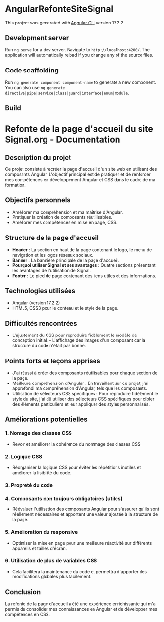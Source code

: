 # AngularRefonteSiteSignal

This project was generated with [Angular CLI](https://github.com/angular/angular-cli) version 17.2.2.

## Development server

Run `ng serve` for a dev server. Navigate to `http://localhost:4200/`. The application will automatically reload if you change any of the source files.

## Code scaffolding

Run `ng generate component component-name` to generate a new component. You can also use `ng generate directive|pipe|service|class|guard|interface|enum|module`.

## Build
# Refonte de la page d'accueil du site Signal.org - Documentation

## Description du projet
Ce projet consiste à recréer la page d'accueil d'un site web en utilisant des composants Angular. L'objectif principal est de pratiquer et de renforcer mes compétences en développement Angular et CSS dans le cadre de ma formation.

## Objectifs personnels
- Améliorer ma compréhension et ma maîtrise d'Angular.
- Pratiquer la création de composants réutilisables.
- Améliorer mes compétences en mise en page, CSS.

## Structure de la page d'accueil
- **Header** : La section en haut de la page contenant le logo, le menu de navigation et les logos réseaux sociaux.
- **Banner** : La bannière principale de la page d'accueil.
- **Pourquoi utiliser Signal et ses avantages** : Quatre sections  présentant les avantages de l'utilisation de Signal.
- **Footer** : Le pied de page contenant des liens utiles et des informations.

## Technologies utilisées
- Angular (version 17.2.2)
- HTML5, CSS3 pour le contenu et le style de la page.

## Difficultés rencontrées
 - L'ajustement du CSS pour reproduire fidèlement le modèle de conception initial,  - L'affichage des images d'un composant car la structure du code n'était pas bonne.

## Points forts et leçons apprises
- J'ai réussi à créer des composants réutilisables pour chaque section de la page.
- Meilleure compréhension d'Angular : En travaillant sur ce projet, j'ai approfondi ma compréhension d'Angular, tels que les composants.
- Utilisation de sélecteurs CSS spécifiques : Pour reproduire fidèlement le style du site, j'ai dû utiliser des sélecteurs CSS spécifiques pour cibler des éléments particuliers et leur appliquer des styles personnalisés.

## Améliorations potentielles
### 1. Nomage des classes CSS
- Revoir et améliorer la cohérence du nommage des classes CSS.

### 2. Logique CSS
- Réorganiser la logique CSS pour éviter les répétitions inutiles et améliorer la lisibilité du code.

### 3. Propreté du code

### 4. Composants non toujours obligatoires (utiles)
- Réévaluer l'utilisation des composants Angular pour s'assurer qu'ils sont réellement nécessaires et apportent une valeur ajoutée à la structure de la page.

### 5. Amélioration du responsive
- Optimiser la mise en page pour une meilleure réactivité sur différents appareils et tailles d'écran.

### 6. Utilisation de plus de variables CSS
- Cela facilitera la maintenance du code et permettra d'apporter des modifications globales plus facilement.


## Conclusion
La refonte de la page d'accueil a été une expérience enrichissante qui m'a permis de consolider mes connaissances en Angular et de développer mes compétences en CSS.




